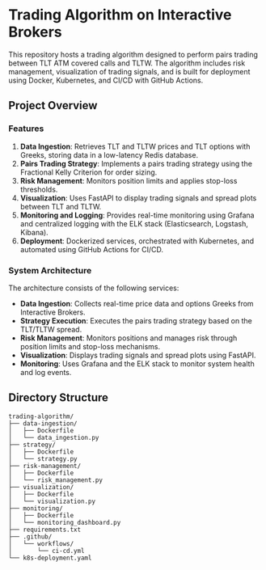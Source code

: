 # Trading Algorithm on Interactive Brokers

This repository hosts a trading algorithm designed to perform pairs trading between TLT ATM covered calls and TLTW. The algorithm includes risk management, visualization of trading signals, and is built for deployment using Docker, Kubernetes, and CI/CD with GitHub Actions.

## Project Overview

### Features

1. **Data Ingestion**: Retrieves TLT and TLTW prices and TLT options with Greeks, storing data in a low-latency Redis database.
2. **Pairs Trading Strategy**: Implements a pairs trading strategy using the Fractional Kelly Criterion for order sizing.
3. **Risk Management**: Monitors position limits and applies stop-loss thresholds.
4. **Visualization**: Uses FastAPI to display trading signals and spread plots between TLT and TLTW.
5. **Monitoring and Logging**: Provides real-time monitoring using Grafana and centralized logging with the ELK stack (Elasticsearch, Logstash, Kibana).
6. **Deployment**: Dockerized services, orchestrated with Kubernetes, and automated using GitHub Actions for CI/CD.

### System Architecture

The architecture consists of the following services:
- **Data Ingestion**: Collects real-time price data and options Greeks from Interactive Brokers.
- **Strategy Execution**: Executes the pairs trading strategy based on the TLT/TLTW spread.
- **Risk Management**: Monitors positions and manages risk through position limits and stop-loss mechanisms.
- **Visualization**: Displays trading signals and spread plots using FastAPI.
- **Monitoring**: Uses Grafana and the ELK stack to monitor system health and log events.

## Directory Structure

```plaintext
trading-algorithm/
├── data-ingestion/
│   ├── Dockerfile
│   └── data_ingestion.py
├── strategy/
│   ├── Dockerfile
│   └── strategy.py
├── risk-management/
│   ├── Dockerfile
│   └── risk_management.py
├── visualization/
│   ├── Dockerfile
│   └── visualization.py
├── monitoring/
│   ├── Dockerfile
│   └── monitoring_dashboard.py
├── requirements.txt
├── .github/
│   └── workflows/
│       └── ci-cd.yml
└── k8s-deployment.yaml
